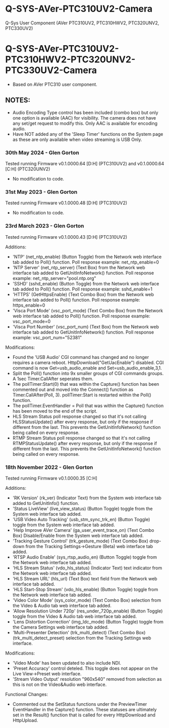 # Q-SYS-AVer-PTC310UV2-Camera
Q-Sys User Component (AVer PTC310UV2, PTC310HWV2, PTC320UNV2, PTC330UV2)

# Q-SYS-AVer-PTC310UV2-PTC310HWV2-PTC320UNV2-PTC330UV2-Camera
- Based on AVer PTC310 user component.

## NOTES:
- Audio Encoding Type control has been included (combo box) but only one option is available (AAC) for visibility. The camera does not have any set/get request to modify this. Only AAC is available for encoding audio.
- Have NOT added any of the 'Sleep Timer' functions on the System page as these are only available when video streaming is USB Only.

### 30th May 2024 - Glen Gorton
Tested running Firmware v0.1.0000.64 [D:H] (PTC310UV2) and v0.1.0000.64 [C:H] (PTC320UNV2)
- No modification to code.

### 31st May 2023 - Glen Gorton
Tested running Firmware v0.1.0000.48 [D:H] (PTC310UV2)

- No modification to code.

### 23rd March 2023 - Glen Gorton
Tested running Firmware v0.1.0000.43 [D:H] (PTC310UV2)

Additions:
- 'NTP' (net_ntp_enable) (Button Toggle) from the Network web interface tab added to Poll() function. Poll response example: net_ntp_enable=0
- 'NTP Server' (net_ntp_server) (Text Box) from the Network web interface tab added to GetUnitInfoNetwork() function. Poll response example: net_ntp_server="pool.ntp.org"
- 'SSHD' (sshd_enable) (Button Toggle) from the Network web interface tab added to Poll() function. Poll response example: sshd_enable=1
- 'HTTPS' (GetHttpsEnable) (Text Combo Box) from the Network web interface tab added to Poll() function. Poll response example: https_enable=0
- 'Visca Port Mode' (vsc_port_mode) (Text Combo Box) from the Network web interface tab added to Poll() function. Poll response example: vsc_port_mode=0
- 'Visca Port Number' (vsc_port_num) (Text Box) from the Network web interface tab added to GetUnitInfoNetwork() function. Poll response example: vsc_port_num="52381"

Modifications:
- Found the 'USB Audio' CGI command has changed and no longer requires a camera reboot. HttpDownload("GetUacEnable") disabled. CGI command is now Get=usb_audio_enable and Set=usb_audio_enable,3,1.
- Split the Poll() function into 9x smaller groups of CGI commands groups. A 1sec Timer.CallAfter seperates them.
- The pollTimer:Start(0) that was within the Capture() function has been commented out and moved into the Connect() function as Timer.CallAfter(Poll, 3). pollTimer:Start is restarted within the Poll() function.
- The pollTimer.EventHandler = Poll that was within the Capture() function has been moved to the end of the script.
- HLS Stream Status poll response changed so that it's not calling HLSStatusUpdate() after every response, but only if the response if different from the last. This prevents the GetUnitInfoNetwork() function being called on every response.
- RTMP Stream Status poll response changed so that it's not calling RTMPStatusUpdate() after every response, but only if the response if different from the last. This prevents the GetUnitInfoNetwork() function being called on every response.

### 18th November 2022 - Glen Gorton
Tested running Firmware v0.1.0000.35 [C:H]

Additions:
- 'RK Version' (rk_ver) (Indicator Text) from the System web interface tab added to GetUnitInfo() function.
- 'Status LiveView' (live_view_status) (Button Toggle) toggle from the System web interface tab added.
- 'USB Video Auto Tracking' (usb_stm_sync_trk_en) (Button Toggle) toggle from the System web interface tab added.
- 'Help Improve AVer Camera' (ga_user_event_trace_on) (Text Combo Box) Disable/Enable from the System web interface tab added.
- 'Tracking Gesture Control' (trk_gesture_mode) (Text Combo Box) drop-down from the Tracking Settings->Gesture (Beta) web interface tab added.
- 'RTSP Audio Enable' (sys_rtsp_audio_en) (Button Toggle) toggle from the Network web interface tab added.
- 'HLS Stream Status' (vdo_hls_status) (Indicator Text) text indicator from the Network web interface tab added.
- 'HLS Stream URL' (hls_url) (Text Box) text field from the Network web interface tab added.
- 'HLS Start-Stop Stream' (vdo_hls_enable) (Button Toggle) toggle from the Network web interface tab added.
- 'Video Color Mode' (sys_color_mode) (Text Combo Box) selection from the Video & Audio tab web interface tab added.
- 'Allow Resolution Under 720p' (res_under_720p_enable) (Button Toggle) toggle from the Video & Audio tab web interface tab added.
- 'Lens Distortion Correction' (img_ldc_mode) (Button Toggle) toggle from the Camera Settings web interface tab added.
- 'Multi-Presenter Detection' (trk_multi_detect) (Text Combo Box) (trk_multi_detect_preset) selection from the Tracking Settings web interface.

Modifications:
- 'Video Mode' has been updated to also include NDI.
- 'Preset Accuracy' control deteled. This toggle does not appear on the Live View->Preset web interface.
- 'Stream Video Output' resolution "960x540" removed from selection as this is not on the Video&Audio web interface.

Functional Changes:
- Commented out the SetStatus functions under the PreviewTimer EventHandler in the Capture() function. These statuses are ultimately set in the Result() function that is called for every HttpDownload and HttpUpload.
